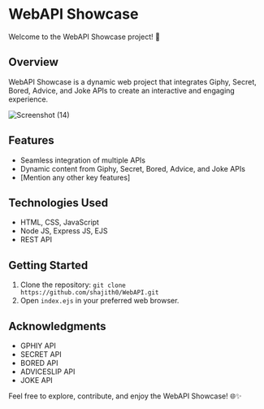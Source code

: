 # WebAPI Showcase

Welcome to the WebAPI Showcase project! 🚀

## Overview

WebAPI Showcase is a dynamic web project that integrates Giphy, Secret, Bored, Advice, and Joke APIs to create an interactive and engaging experience.

![Screenshot (14)](https://github.com/shajith0/WebAPI/assets/111364959/e88a0d77-f8b3-4635-ac86-db7f2d42bdce)

## Features

- Seamless integration of multiple APIs
- Dynamic content from Giphy, Secret, Bored, Advice, and Joke APIs
- [Mention any other key features]

## Technologies Used

- HTML, CSS, JavaScript
- Node JS, Express JS, EJS
- REST API

## Getting Started

1. Clone the repository: `git clone https://github.com/shajith0/WebAPI.git`
2. Open `index.ejs` in your preferred web browser.


## Acknowledgments

- GPHIY API
- SECRET API
- BORED API
- ADVICESLIP API
- JOKE API

Feel free to explore, contribute, and enjoy the WebAPI Showcase! 🌐✨
